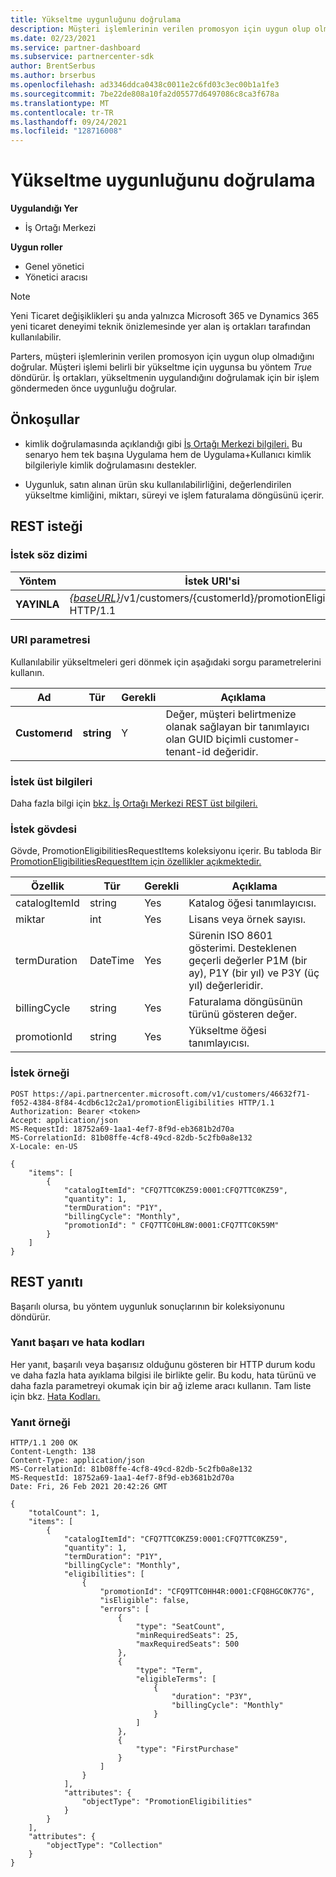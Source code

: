 ```yaml
---
title: Yükseltme uygunluğunu doğrulama
description: Müşteri işlemlerinin verilen promosyon için uygun olup olmadığını doğrular.
ms.date: 02/23/2021
ms.service: partner-dashboard
ms.subservice: partnercenter-sdk
author: BrentSerbus
ms.author: brserbus
ms.openlocfilehash: ad3346ddca0438c0011e2c6fd03c3ec00b1a1fe3
ms.sourcegitcommit: 7be22de808a10fa2d05577d6497086c8ca3f678a
ms.translationtype: MT
ms.contentlocale: tr-TR
ms.lasthandoff: 09/24/2021
ms.locfileid: "128716008"
---
```

# <a name="verify-promotion-eligibility"></a>Yükseltme uygunluğunu doğrulama

**Uygulandığı Yer**

- İş Ortağı Merkezi

**Uygun roller**

- Genel yönetici
- Yönetici aracısı

> [!Note] 
> Yeni Ticaret değişiklikleri şu anda yalnızca Microsoft 365 ve Dynamics 365 yeni ticaret deneyimi teknik önizlemesinde yer alan iş ortakları tarafından kullanılabilir.

Parters, müşteri işlemlerinin verilen promosyon için uygun olup olmadığını doğrular. Müşteri işlemi belirli bir yükseltme için uygunsa bu yöntem *True* döndürür. İş ortakları, yükseltmenin uygulandığını doğrulamak için bir işlem göndermeden önce uygunluğu doğrular.

## <a name="prerequisites"></a>Önkoşullar

- kimlik doğrulamasında açıklandığı gibi [İş Ortağı Merkezi bilgileri.](partner-center-authentication.md) Bu senaryo hem tek başına Uygulama hem de Uygulama+Kullanıcı kimlik bilgileriyle kimlik doğrulamasını destekler.

- Uygunluk, satın alınan ürün sku kullanılabilirliğini, değerlendirilen yükseltme kimliğini, miktarı, süreyi ve işlem faturalama döngüsünü içerir.

## <a name="rest-request"></a>REST isteği

### <a name="request-syntax"></a>İstek söz dizimi

| Yöntem   | İstek URI'si                                                                                                                         |
|----------|-------------------------------------------------------------------------------------------------------------------------------------|
| **YAYINLA**  | [*{baseURL}*](partner-center-rest-urls.md)/v1/customers/{customerId}/promotionEligibilities HTTP/1.1 |

### <a name="uri-parameter"></a>URI parametresi

Kullanılabilir yükseltmeleri geri dönmek için aşağıdaki sorgu parametrelerini kullanın.

| Ad                    | Tür     | Gerekli | Açıklama                                       |
|-------------------------|----------|----------|---------------------------------------------------|
| **Customerıd**  | **string** | Y        | Değer, müşteri belirtmenize olanak sağlayan bir tanımlayıcı olan GUID biçimli customer-tenant-id değeridir.          |

### <a name="request-headers"></a>İstek üst bilgileri

Daha fazla bilgi için [bkz. İş Ortağı Merkezi REST üst bilgileri.](headers.md)

### <a name="request-body"></a>İstek gövdesi

Gövde, PromotionEligibilitiesRequestItems koleksiyonu içerir. Bu tabloda Bir [PromotionEligibilitiesRequestItem için özellikler açıkmektedir.](promotion-resources.md#promotioneligibilitiesrequestitem)

| Özellik        | Tür             | Gerekli        | Açıklama                                                                                               |
|-----------------|------------------|-----------------|-----------------------------------------------------------------------------------------------------------|
| catalogItemId   | string           | Yes             | Katalog öğesi tanımlayıcısı.                         |
| miktar        | int | Yes        | Lisans veya örnek sayısı.                 |
| termDuration    | DateTime         | Yes             | Sürenin ISO 8601 gösterimi. Desteklenen geçerli değerler P1M (bir ay), P1Y (bir yıl) ve P3Y (üç yıl) değerleridir.   |
| billingCycle    | string | Yes     | Faturalama döngüsünün türünü gösteren değer.   |
| promotionId     | string           | Yes             | Yükseltme öğesi tanımlayıcısı.                       | 

### <a name="request-example"></a>İstek örneği

```http
POST https://api.partnercenter.microsoft.com/v1/customers/46632f71-f052-4384-8f84-4cdb6c12c2a1/promotionEligibilities HTTP/1.1
Authorization: Bearer <token>
Accept: application/json
MS-RequestId: 18752a69-1aa1-4ef7-8f9d-eb3681b2d70a
MS-CorrelationId: 81b08ffe-4cf8-49cd-82db-5c2fb0a8e132
X-Locale: en-US

{
    "items": [
        {
            "catalogItemId": "CFQ7TTC0KZ59:0001:CFQ7TTC0KZ59",
            "quantity": 1,
            "termDuration": "P1Y",
            "billingCycle": "Monthly",
            "promotionId": " CFQ7TTC0HL8W:0001:CFQ7TTC0K59M"
        }
    ]
}

```

## <a name="rest-response"></a>REST yanıtı

Başarılı olursa, bu yöntem uygunluk sonuçlarının bir koleksiyonunu döndürür.

### <a name="response-success-and-error-codes"></a>Yanıt başarı ve hata kodları

Her yanıt, başarılı veya başarısız olduğunu gösteren bir HTTP durum kodu ve daha fazla hata ayıklama bilgisi ile birlikte gelir. Bu kodu, hata türünü ve daha fazla parametreyi okumak için bir ağ izleme aracı kullanın. Tam liste için bkz. [Hata Kodları.](error-codes.md)

### <a name="response-example"></a>Yanıt örneği

```http
HTTP/1.1 200 OK
Content-Length: 138
Content-Type: application/json
MS-CorrelationId: 81b08ffe-4cf8-49cd-82db-5c2fb0a8e132
MS-RequestId: 18752a69-1aa1-4ef7-8f9d-eb3681b2d70a
Date: Fri, 26 Feb 2021 20:42:26 GMT

{
    "totalCount": 1,
    "items": [
        {
            "catalogItemId": "CFQ7TTC0KZ59:0001:CFQ7TTC0KZ59",
            "quantity": 1,
            "termDuration": "P1Y",
            "billingCycle": "Monthly",
            "eligibilities": [
                {
                    "promotionId": "CFQ9TTC0HH4R:0001:CFQ8HGC0K77G",
                    "isEligible": false,
                    "errors": [
                        {
                            "type": "SeatCount",
                            "minRequiredSeats": 25,
                            "maxRequiredSeats": 500
                        },
                        {
                            "type": "Term",
                            "eligibleTerms": [
                                {
                                    "duration": "P3Y",
                                    "billingCycle": "Monthly"
                                }
                            ]
                        },
                        {
                            "type": "FirstPurchase"
                        }
                    ]
                }
            ],
            "attributes": {
                "objectType": "PromotionEligibilities"
            }
        }
    ],
    "attributes": {
        "objectType": "Collection"
    }
}
```

